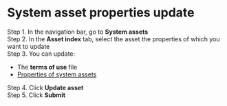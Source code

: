 # System asset properties update

Step 1. In the navigation bar, go to **System assets**  
Step 2. In the **Asset index** tab, select the asset the properties of which you want to update  
Step 3. You can update:

* The **terms of use** file
* [Properties of system assets](properties-of-system-assets.md)

Step 4. Click **Update asset**  
Step 5. Click **Submit**  


